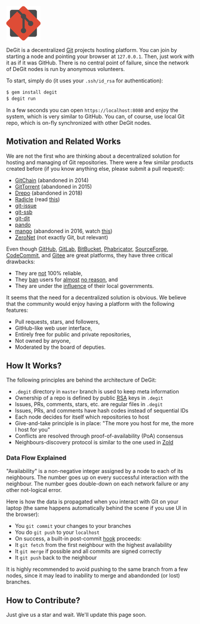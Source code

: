 <img src="/logo.svg" width="92px"/>

DeGit is a decentralized [Git](https://git-scm.com/) projects hosting platform.
You can join by starting a node and pointing your browser
at `127.0.0.1`. Then, just work with it as if it was GitHub.
There is no central point of failure,
since the network of DeGit nodes is run by anonymous volunteers.

To start, simply do (it uses your `.ssh/id_rsa` for authentication):

```bash
$ gem install degit
$ degit run
```

In a few seconds you can open `https://localhost:8080` and enjoy
the system, which is very similar to GitHub. You can, of course, use
local Git repo, which is on-fly synchronized with other DeGit nodes.

## Motivation and Related Works

We are not the first who are thinking about a decentralized solution
for hosting and managing of Git repositories. There were a few similar products
created before (if you know anything else, please submit a pull request):

  * [GitChain](http://gitchain.org/) (abandoned in 2014)
  * [GitTorrent](https://github.com/cjb/GitTorrent) (abandoned in 2015)
  * [Drepo](https://www.drepo.io/) (abandoned in 2018)
  * [Radicle](https://github.com/radicle-dev) (read [this](https://outlierventures.io/wp-content/uploads/2019/11/Radicle-Diffusion-2019-1.pdf))
  * [git-issue](https://github.com/dspinellis/git-issue)
  * [git-ssb](https://scuttlebot.io/apis/community/git-ssb.html)
  * [git-dit](https://github.com/neithernut/git-dit)
  * [pando](https://github.com/pandonetwork/pando)
  * [mango](https://github.com/axic/mango) (abandoned in 2016, watch [this](https://www.youtube.com/watch?v=tU7_Yf45okc))
  * [ZeroNet](https://zeronet.io/) (not exactly Git, but relevant)

Even though [GitHub](https://github.com),
[GitLab](https://gitlab.com),
[BitBucket](https://bitbucket.com),
[Phabricator](https://phacility.com/phabricator/),
[SourceForge](https://sourceforge.net/),
[CodeCommit](https://console.aws.amazon.com/codecommit/home),
and
[Gitee](https://gitee.com) are great platforms,
they have three critical drawbacks:

  * They are [not](https://news.ycombinator.com/item?id=20499070) 100% reliable,
  * They [ban](https://medium.com/@catamphetamine/how-github-blocked-me-and-all-my-libraries-c32c61f061d3)
    users for
    [almost](https://medium.com/@hamed/github-blocked-my-account-and-they-think-im-developing-nuclear-weapons-e7e1fe62cb74)
    [no reason](https://en.wikipedia.org/wiki/Censorship_of_GitHub), and
  * They are under the [influence](https://techcrunch.com/2019/07/29/github-ban-sanctioned-countries/) of their local governments.

It seems that the need for a decentralized solution is obvious.
We believe that the community would enjoy having a platform
with the following features:

  * Pull requests, stars, and followers,
  * GitHub-like web user interface,
  * Entirely free for public and private repositories,
  * Not owned by anyone,
  * Moderated by the board of deputies.

## How It Works?

The following principles are behind the architecture of DeGit:

  * `.degit` directory in `master` branch is used to keep meta information
  * Ownership of a repo is defined by public [RSA](https://en.wikipedia.org/wiki/RSA_%28cryptosystem%29) keys in `.degit`
  * Issues, PRs, comments, stars, etc. are regular files in `.degit`
  * Issues, PRs, and comments have hash codes instead of sequential IDs
  * Each node decides for itself which repositories to host
  * Give-and-take principle is in place: "The more you host for me, the more I host for you"
  * Conflicts are resolved through proof-of-availability (PoA) consensus
  * Neighbours-discovery protocol is similar to the one used in [Zold](https://blog.zold.io/2018/12/28/nodes-discovery-protocol.html)

### Data Flow Explained

"Availability" is a non-negative integer assigned by a node to each of its neighbours.
The number goes up on every successful interaction with the neighbour. The
number goes double-down on each network failure or any other
not-logical error.

Here is how the data is propagated when you interact with Git on your laptop
(the same happens automatically behind the scene if you use UI in the browser):

  * You `git commit` your changes to your branches
  * You do `git push` to your `localhost`
  * On success, a built-in post-commit [hook](https://git-scm.com/docs/githooks) proceeds:
  * It `git fetch` from the first neighbour with the highest availability
  * It `git merge` if possible and all commits are signed correctly
  * It `git push` back to the neighbour

It is highly recommended to avoid pushing to the
same branch from a few nodes,
since it may lead to inability to merge and abandonded
(or lost) branches.

## How to Contribute?

Just give us a star and wait. We'll update this page soon.
